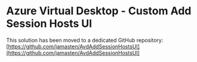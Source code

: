 # Azure Virtual Desktop - Custom Add Session Hosts UI

This solution has been moved to a dedicated GitHub repository: [https://github.com/jamasten/AvdAddSessionHostsUI](https://github.com/jamasten/AvdAddSessionHostsUI)
